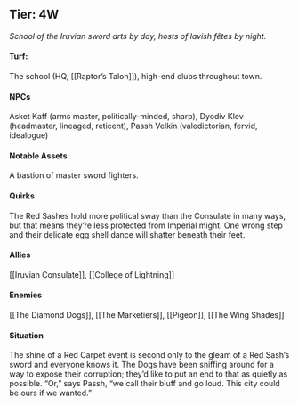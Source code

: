 ---
---

## Tier: 4W
*School of the Iruvian sword arts by day, hosts of lavish fêtes by night.*

#### **Turf**:
The school (HQ, [[Raptor’s Talon]]), high-end clubs throughout town. 

#### **NPCs**
Asket Kaff (arms master, politically-minded, sharp), Dyodiv Klev (headmaster, lineaged, reticent), Passh Velkin (valedictorian, fervid, idealogue)

#### **Notable Assets**
A bastion of master sword fighters. 

#### **Quirks**
The Red Sashes hold more political sway than the Consulate in many ways, but that means they’re less protected from Imperial might. One wrong step and their delicate egg shell dance will shatter beneath their feet. 

#### **Allies**
[[Iruvian Consulate]], [[College of Lightning]]

#### **Enemies**
[[The Diamond Dogs]], [[The Marketiers]], [[Pigeon]], [[The Wing Shades]]

#### **Situation**
The shine of a Red Carpet event is second only to the gleam of a Red Sash’s sword and everyone knows it. The Dogs have been sniffing around for a way to expose their corruption; they’d like to put an end to that as quietly as possible. “Or,” says Passh, “we call their bluff and go loud. This city could be ours if we wanted.”